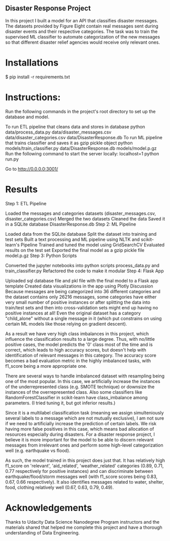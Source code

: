## Disaster Response Project

In this project I built a model for an API that classifies disaster messages. The datasets provided by Figure Eight contain real messages sent during disaster events and their respective categories. The task was to train the supervised ML classifier to automate categorization of the new messages so that different disaster relief agencies would receive only relevant ones.


# Installations
$ pip install -r requirements.txt

# Instructions:
Run the following commands in the project's root directory to set up the database and model.

To run ETL pipeline that cleans data and stores in database
python data/process_data.py data/disaster_messages.csv data/disaster_categories.csv data/DisasterResponse.db
To run ML pipeline that trains classifier and saves it as gzip pickle object
python models/train_classifier.py data/DisasterResponse.db models/model.p.gz
Run the following command to start the server locally:
localhost=1 python run.py

Go to http://0.0.0.0:3001/

# Results
Step 1: ETL Pipeline

Loaded the messages and categories datasets (disaster_messages.csv, disaster_categories.csv)
Merged the two datasets
Cleaned the data
Saved it in a SQLite database DisasterResponse.db
Step 2: ML Pipeline

Loaded data from the SQLite database
Split the dataset into training and test sets
Built a text processing and ML pipeline using NLTK and scikit-learn's Pipeline
Trained and tuned the model using GridSearchCV
Evaluated results on the test set
Exported the final model as a gzip pickle file model.p.gz
Step 3: Python Scripts

Converted the jupyter notebooks into python scripts process_data.py and train_classifier.py
Refactored the code to make it modular
Step 4: Flask App

Uploaded sql database file and pkl file with the final model to a Flask app template
Created data visualizations in the app using Plotly
Discussion
Because messages are being categorized into 36 different categories and the dataset contains only 26216 messages, some categories have either very small number of positive instances or after splitting the data into train/test sets and then into cross-validation sets might end up having no positive instances at all! Even the original dataset has a category "child_alone" without a single message in it (which put constrains on using certain ML models like those relying on gradient descent).

As a result we have very high class imbalances in this project, which influence the classification results to a large degree. Thus, with no/little positive cases, the model predicts the '0' class most of the time and is correct, which leads to high accuracy scores, but doesn't help with identification of relevant messages in this category. The accuracy score becomes a bad evaluation metric in the highly imbalanced tasks, with f1_score being a more appropriate one.

There are several ways to handle imbalanced dataset with resampling being one of the most popular. In this case, we artificially increase the instances of the underrepresented class (e.g. SMOTE technique) or downsize the instances of the overrepresented class. Also some classifiers like RandomForestClassifier in scikit-learn have class_imbalance among parameters. (I tried tuning it, but got inferior results.)

Since it is a multilabel classification task (meaning we assign simulteniously several labels to a message which are not mutually exclusive), I am not sure if we need to artificially increase the prediction of certain labels. We risk having more false positives in this case, which means bad allocation of resources especially during disasters. For a disaster response project, I believe it is more important for the model to be able to discern relevant messages from irrelevant ones and perform some high-level categorization well (e.g. earthquake vs flood).

As such, the model trained in this project does just that. It has relatively high f1_score on 'relevant', 'aid_related', 'weather_related' categories (0.89, 0.71, 0.77 respectively for positive instances) and can discriminate between earthquake/flood/storm messages well (with f1_score scores being 0.83, 0.67, 0.66 respectively). It also identifies messages related to water, shelter, food, clothing relatively well (0.67, 0.63, 0.79, 0.49).

# Acknowledgements
Thanks to Udacity Data Science Nanodegree Program instructors and the materials shared that helped me complete this project and have a thorough understanding of Data Engineering.
